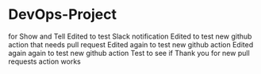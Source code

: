 # DevOps-Project
for Show and Tell
Edited to test Slack notification
Edited to test new github action that needs pull request
Edited again to test new github action
Edited again again to test new github action
Test to see if Thank you for new pull requests action works
